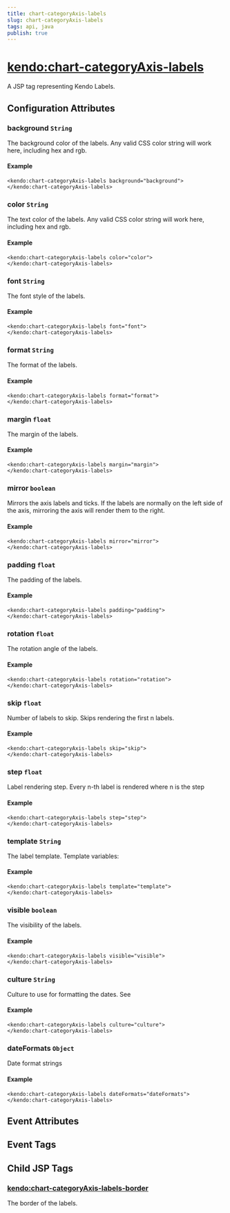 ```yaml
---
title: chart-categoryAxis-labels
slug: chart-categoryAxis-labels
tags: api, java
publish: true
---
```


# <kendo:chart-categoryAxis-labels>
A JSP tag representing Kendo Labels.

## Configuration Attributes


### background `String`

The background color of the labels. Any valid CSS color string will work here, including hex and rgb.

#### Example
    <kendo:chart-categoryAxis-labels background="background">
    </kendo:chart-categoryAxis-labels>
    

### color `String`

The text color of the labels. Any valid CSS color string will work here, including hex and rgb.

#### Example
    <kendo:chart-categoryAxis-labels color="color">
    </kendo:chart-categoryAxis-labels>
    

### font `String`

The font style of the labels.

#### Example
    <kendo:chart-categoryAxis-labels font="font">
    </kendo:chart-categoryAxis-labels>
    

### format `String`

The format of the labels.

#### Example
    <kendo:chart-categoryAxis-labels format="format">
    </kendo:chart-categoryAxis-labels>
    

### margin `float`

The margin of the labels.

#### Example
    <kendo:chart-categoryAxis-labels margin="margin">
    </kendo:chart-categoryAxis-labels>
    

### mirror `boolean`

Mirrors the axis labels and ticks.
If the labels are normally on the left side of the axis,
mirroring the axis will render them to the right.

#### Example
    <kendo:chart-categoryAxis-labels mirror="mirror">
    </kendo:chart-categoryAxis-labels>
    

### padding `float`

The padding of the labels.

#### Example
    <kendo:chart-categoryAxis-labels padding="padding">
    </kendo:chart-categoryAxis-labels>
    

### rotation `float`

The rotation angle of the labels.

#### Example
    <kendo:chart-categoryAxis-labels rotation="rotation">
    </kendo:chart-categoryAxis-labels>
    

### skip `float`

Number of labels to skip.
Skips rendering the first n labels.

#### Example
    <kendo:chart-categoryAxis-labels skip="skip">
    </kendo:chart-categoryAxis-labels>
    

### step `float`

Label rendering step.
Every n-th label is rendered where n is the step

#### Example
    <kendo:chart-categoryAxis-labels step="step">
    </kendo:chart-categoryAxis-labels>
    

### template `String`

The label template.
Template variables:

#### Example
    <kendo:chart-categoryAxis-labels template="template">
    </kendo:chart-categoryAxis-labels>
    

### visible `boolean`

The visibility of the labels.

#### Example
    <kendo:chart-categoryAxis-labels visible="visible">
    </kendo:chart-categoryAxis-labels>
    

### culture `String`

Culture to use for formatting the dates. See

#### Example
    <kendo:chart-categoryAxis-labels culture="culture">
    </kendo:chart-categoryAxis-labels>
    

### dateFormats `Object`

Date format strings

#### Example
    <kendo:chart-categoryAxis-labels dateFormats="dateFormats">
    </kendo:chart-categoryAxis-labels>
    

## Event Attributes


## Event Tags
 

## Child JSP Tags

### [<kendo:chart-categoryAxis-labels-border>](/api/wrappers/jsp/chart/categoryaxis-labels-border)

The border of the labels.
 
